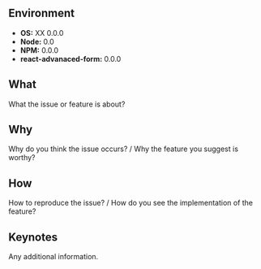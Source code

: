 ## Environment
* **OS:** XX 0.0.0
* **Node:** 0.0
* **NPM:** 0.0.0
* **react-advanaced-form:** 0.0.0

## What
What the issue or feature is about?

## Why
Why do you think the issue occurs? / Why the feature you suggest is worthy?

## How
How to reproduce the issue? / How do you see the implementation of the feature?

## Keynotes
Any additional information.
